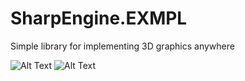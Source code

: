 # SharpEngine.EXMPL
Simple library for implementing 3D graphics anywhere

![Alt Text](https://github.com/j1sk1ss/SharpEngine.EXMPL/blob/master/First.gif)
![Alt Text](https://github.com/j1sk1ss/SharpEngine.EXMPL/blob/master/Second.gif)
